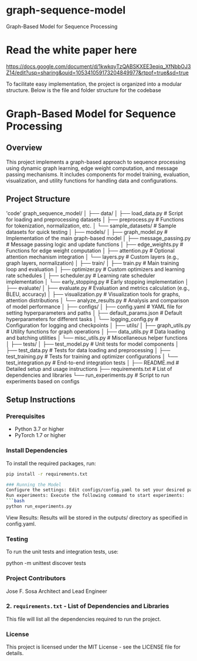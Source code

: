 # graph-sequence-model
Graph-Based Model for Sequence Processing

# Read the white paper here
https://docs.google.com/document/d/1kwkqyTzQABSKXEE3eqiq_XfNbbOJ3Z14/edit?usp=sharing&ouid=105341059173204849977&rtpof=true&sd=true

To facilitate easy implementation, the project is organized into a modular structure. Below is the file and folder structure for the codebase
# Graph-Based Model for Sequence Processing

## Overview
This project implements a graph-based approach to sequence processing using dynamic graph learning, edge weight computation, and message passing mechanisms. It includes components for model training, evaluation, visualization, and utility functions for handling data and configurations.

## Project Structure
'code'
graph_sequence_model/
│
├── data/
│   ├── load_data.py         # Script for loading and preprocessing datasets
│   ├── preprocess.py        # Functions for tokenization, normalization, etc.
│   └── sample_datasets/     # Sample datasets for quick testing
│
├── models/
│   ├── graph_model.py       # Implementation of the main graph-based model
│   ├── message_passing.py   # Message passing logic and update functions
│   ├── edge_weights.py      # Functions for edge weight computation
│   ├── attention.py         # Optional attention mechanism integration
│   └── layers.py            # Custom layers (e.g., graph layers, normalization)
│
├── train/
│   ├── train.py             # Main training loop and evaluation
│   ├── optimizer.py         # Custom optimizers and learning rate schedules
│   ├── scheduler.py         # Learning rate scheduler implementation
│   └── early_stopping.py    # Early stopping implementation
│
├── evaluate/
│   ├── evaluate.py          # Evaluation and metrics calculation (e.g., BLEU, accuracy)
│   ├── visualization.py     # Visualization tools for graphs, attention distributions
│   └── analyze_results.py   # Analysis and comparison of model performance
│
├── configs/
│   ├── config.yaml          # YAML file for setting hyperparameters and paths
│   ├── default_params.json  # Default hyperparameters for different tasks
│   └── logging_config.py    # Configuration for logging and checkpoints
│
├── utils/
│   ├── graph_utils.py       # Utility functions for graph operations
│   ├── data_utils.py        # Data loading and batching utilities
│   └── misc_utils.py        # Miscellaneous helper functions
│
├── tests/
│   ├── test_model.py        # Unit tests for model components
│   ├── test_data.py         # Tests for data loading and preprocessing
│   ├── test_training.py     # Tests for training and optimizer configurations
│   └── test_integration.py  # End-to-end integration tests
│
├── README.md                # Detailed setup and usage instructions
├── requirements.txt         # List of dependencies and libraries
└── run_experiments.py       # Script to run experiments based on configs


## Setup Instructions

### Prerequisites
- Python 3.7 or higher
- PyTorch 1.7 or higher

### Install Dependencies
To install the required packages, run:
```bash
pip install -r requirements.txt

### Running the Model
Configure the settings: Edit configs/config.yaml to set your desired parameters and paths.
Run experiments: Execute the following command to start experiments:
```bash
python run_experiments.py
```
View Results: Results will be stored in the outputs/ directory as specified in config.yaml.

### Testing
To run the unit tests and integration tests, use:

python -m unittest discover tests

### Project Contributors
Jose F. Sosa Architect and Lead Engineer

### **2. `requirements.txt` - List of Dependencies and Libraries**

This file will list all the dependencies required to run the project.

### License
This project is licensed under the MIT License - see the LICENSE file for details.
